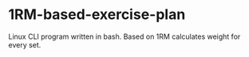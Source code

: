 # 1RM-based-exercise-plan
Linux CLI program written in bash. 
Based on 1RM calculates weight for every set.
